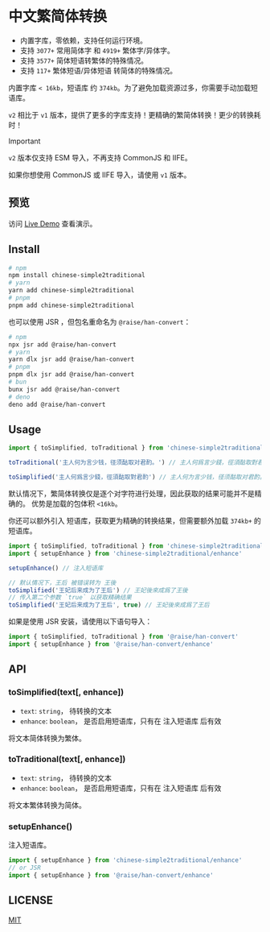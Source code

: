 # 中文繁简体转换

- 内置字库，零依赖，支持任何运行环境。
- 支持 `3077+` 常用简体字 和 `4919+` 繁体字/异体字。
- 支持 `3577+` 简体短语转繁体的特殊情况。
- 支持 `117+` 繁体短语/异体短语 转简体的特殊情况。

内置字库 `< 16kb`，短语库 约 `374kb`。为了避免加载资源过多，你需要手动加载短语库。

`v2` 相比于 `v1` 版本，提供了更多的字库支持！更精确的繁简体转换！更少的转换耗时！

> [!IMPORTANT]
> `v2` 版本仅支持 ESM 导入，不再支持 CommonJS 和 IIFE。
>
> 如果你想使用 CommonJS 或 IIFE 导入，请使用 `v1` 版本。

## 预览

访问 [Live Demo](https://han-convert.netlify.app/) 查看演示。

## Install

``` sh
# npm
npm install chinese-simple2traditional
# yarn
yarn add chinese-simple2traditional
# pnpm
pnpm add chinese-simple2traditional
```

也可以使用 JSR ，但包名重命名为 `@raise/han-convert`：

```sh
# npm
npx jsr add @raise/han-convert
# yarn
yarn dlx jsr add @raise/han-convert
# pnpm
pnpm dlx jsr add @raise/han-convert
# bun
bunx jsr add @raise/han-convert
# deno
deno add @raise/han-convert
```

## Usage

``` js
import { toSimplified, toTraditional } from 'chinese-simple2traditional'

toTraditional('主人何为言少钱，径须酤取对君酌。') // 主人何爲言少錢，徑須酤取對君酌

toSimplified('主人何爲言少錢，徑須酤取對君酌') // 主人何为言少钱，径须酤取对君酌。
```

默认情况下，繁简体转换仅是逐个对字符进行处理，因此获取的结果可能并不是精确的。
优势是加载的包体积 `<16kb`。

你还可以额外引入 短语库，获取更为精确的转换结果，但需要额外加载 `374kb+` 的短语库。

```js
import { toSimplified, toTraditional } from 'chinese-simple2traditional'
import { setupEnhance } from 'chinese-simple2traditional/enhance'

setupEnhance() // 注入短语库

// 默认情况下，王后 被错误转为 王後
toSimplified('王妃后来成为了王后') // 王妃後來成爲了王後
// 传入第二个参数 `true` 以获取精确结果
toSimplified('王妃后来成为了王后', true) // 王妃後來成爲了王后
```

如果是使用 JSR 安装，请使用以下语句导入：

```js
import { toSimplified, toTraditional } from '@raise/han-convert'
import { setupEnhance } from '@raise/han-convert/enhance'
```

## API

### toSimplified(text[, enhance])

- `text`: `string`， 待转换的文本
- `enhance`: `boolean`， 是否启用短语库，只有在 注入短语库 后有效

将文本简体转换为繁体。

### toTraditional(text[, enhance])

- `text`: `string`， 待转换的文本
- `enhance`: `boolean`， 是否启用短语库，只有在 注入短语库 后有效

将文本繁体转换为简体。

### setupEnhance()

注入短语库。

```js
import { setupEnhance } from 'chinese-simple2traditional/enhance'
// or JSR
import { setupEnhance } from '@raise/han-convert/enhance'
```

## LICENSE

[MIT](./LICENSE)
